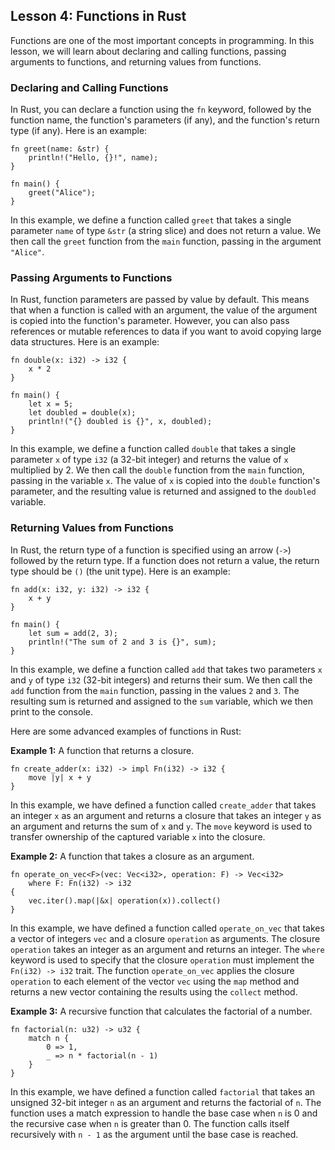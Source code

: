 ## Lesson 4: Functions in Rust

Functions are one of the most important concepts in programming. In this lesson, we will learn about declaring and calling functions, passing arguments to functions, and returning values from functions.

### Declaring and Calling Functions

In Rust, you can declare a function using the `fn` keyword, followed by the function name, the function's parameters (if any), and the function's return type (if any). Here is an example:


    fn greet(name: &str) {
        println!("Hello, {}!", name);
    }

    fn main() {
        greet("Alice");
    } 

In this example, we define a function called `greet` that takes a single parameter `name` of type `&str` (a string slice) and does not return a value. We then call the `greet` function from the `main` function, passing in the argument `"Alice"`.

### Passing Arguments to Functions

In Rust, function parameters are passed by value by default. This means that when a function is called with an argument, the value of the argument is copied into the function's parameter. However, you can also pass references or mutable references to data if you want to avoid copying large data structures. Here is an example:


    fn double(x: i32) -> i32 {
        x * 2
    }

    fn main() {
        let x = 5;
        let doubled = double(x);
        println!("{} doubled is {}", x, doubled);
    } 

In this example, we define a function called `double` that takes a single parameter `x` of type `i32` (a 32-bit integer) and returns the value of `x` multiplied by 2. We then call the `double` function from the `main` function, passing in the variable `x`. The value of `x` is copied into the `double` function's parameter, and the resulting value is returned and assigned to the `doubled` variable.

### Returning Values from Functions

In Rust, the return type of a function is specified using an arrow (`->`) followed by the return type. If a function does not return a value, the return type should be `()` (the unit type). Here is an example:


    fn add(x: i32, y: i32) -> i32 {
        x + y
    }

    fn main() {
        let sum = add(2, 3);
        println!("The sum of 2 and 3 is {}", sum);
    } 

In this example, we define a function called `add` that takes two parameters `x` and `y` of type `i32` (32-bit integers) and returns their sum. We then call the `add` function from the `main` function, passing in the values `2` and `3`. The resulting sum is returned and assigned to the `sum` variable, which we then print to the console.

Here are some advanced examples of functions in Rust:

**Example 1:** A function that returns a closure.


    fn create_adder(x: i32) -> impl Fn(i32) -> i32 {
        move |y| x + y
    } 

In this example, we have defined a function called `create_adder` that takes an integer `x` as an argument and returns a closure that takes an integer `y` as an argument and returns the sum of `x` and `y`. The `move` keyword is used to transfer ownership of the captured variable `x` into the closure.

**Example 2:** A function that takes a closure as an argument.


    fn operate_on_vec<F>(vec: Vec<i32>, operation: F) -> Vec<i32>
        where F: Fn(i32) -> i32
    {
        vec.iter().map(|&x| operation(x)).collect()
    } 

In this example, we have defined a function called `operate_on_vec` that takes a vector of integers `vec` and a closure `operation` as arguments. The closure `operation` takes an integer as an argument and returns an integer. The `where` keyword is used to specify that the closure `operation` must implement the `Fn(i32) -> i32` trait. The function `operate_on_vec` applies the closure `operation` to each element of the vector `vec` using the `map` method and returns a new vector containing the results using the `collect` method.

**Example 3:** A recursive function that calculates the factorial of a number.


    fn factorial(n: u32) -> u32 {
        match n {
            0 => 1,
            _ => n * factorial(n - 1)
        }
    } 

In this example, we have defined a function called `factorial` that takes an unsigned 32-bit integer `n` as an argument and returns the factorial of `n`. The function uses a match expression to handle the base case when `n` is 0 and the recursive case when `n` is greater than 0. The function calls itself recursively with `n - 1` as the argument until the base case is reached.

